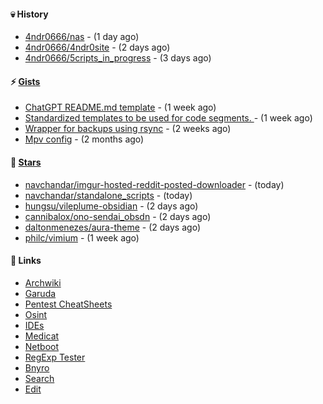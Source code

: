 #### 💀 History

- [4ndr0666/nas](https://github.com/4ndr0666/nas) - (1 day ago)
- [4ndr0666/4ndr0site](https://github.com/4ndr0666/4ndr0site) - (2 days ago)
- [4ndr0666/5cripts_in_progress](https://github.com/4ndr0666/5cripts_in_progress) - (3 days ago)

#### ⚡ [Gists](https://gist.github.com/4ndr0666)

- [ChatGPT README.md template](https://gist.github.com/4544fdae1dfd8d364821db23bd63dd7f) - (1 week ago)
- [Standardized templates to be used for code segments. ](https://gist.github.com/814e30f80382ca7e6932133278642180) - (1 week ago)
- [Wrapper for backups using rsync](https://gist.github.com/3362509f90976becb3b1442c29ae6117) - (2 weeks ago)
- [Mpv config](https://gist.github.com/3b374e66eeb82b8d049b9fb70c5f2b16) - (2 months ago)

#### 🌟 [Stars](https://github.com/4ndr0666?tab=stars)

- [navchandar/imgur-hosted-reddit-posted-downloader](https://github.com/navchandar/imgur-hosted-reddit-posted-downloader) - (today)
- [navchandar/standalone_scripts](https://github.com/navchandar/standalone_scripts) - (today)
- [hungsu/vileplume-obsidian](https://github.com/hungsu/vileplume-obsidian) - (2 days ago)
- [cannibalox/ono-sendai_obsdn](https://github.com/cannibalox/ono-sendai_obsdn) - (2 days ago)
- [daltonmenezes/aura-theme](https://github.com/daltonmenezes/aura-theme) - (2 days ago)
- [philc/vimium](https://github.com/philc/vimium) - (1 week ago)

#### 📌 Links

- [Archwiki](https://wiki.archlinux.org/index.php?title=Special:Search&search)
- [Garuda](https://start.garudalinux.org)
- [Pentest CheatSheets](https://github.com/coreb1t/awesome-pentest-cheat-sheets)
- [Osint](https://github.com/cipher387/osint_stuff_tool_collection)
- [IDEs](https://github.com/styfle/awesome-online-ide)
- [Medicat](https://github.com/mon5termatt/medicat_installer)
- [Netboot](https://github.com/4ndr0666/netboot.xyz-custom)
- [RegExp Tester](https://iblogbox.com/devtools/regexp)
- [Bnyro](https://me.chatoyer.de/search/)
- [Search](https://github.com/edoardottt/awesome-hacker-search-engines)
- [Edit](https://github.com/4ndr0666/4ndr0666/blob/master/templates/README.md.tpl)


